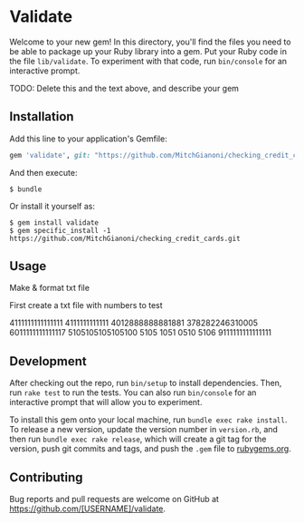 # Validate

Welcome to your new gem! In this directory, you'll find the files you need to be able to package up your Ruby library into a gem. Put your Ruby code in the file `lib/validate`. To experiment with that code, run `bin/console` for an interactive prompt.

TODO: Delete this and the text above, and describe your gem

## Installation

Add this line to your application's Gemfile:

```ruby
gem 'validate', git: "https://github.com/MitchGianoni/checking_credit_cards/'
```

And then execute:

    $ bundle

Or install it yourself as:

    $ gem install validate
    $ gem specific_install -1 https://github.com/MitchGianoni/checking_credit_cards.git

## Usage

Make & format txt file

First create a txt file with numbers to test

4111111111111111
4111111111111
4012888888881881
378282246310005
6011111111111117
5105105105105100
5105 1051 0510 5106
9111111111111111

## Development

After checking out the repo, run `bin/setup` to install dependencies. Then, run `rake test` to run the tests. You can also run `bin/console` for an interactive prompt that will allow you to experiment.

To install this gem onto your local machine, run `bundle exec rake install`. To release a new version, update the version number in `version.rb`, and then run `bundle exec rake release`, which will create a git tag for the version, push git commits and tags, and push the `.gem` file to [rubygems.org](https://rubygems.org).

## Contributing

Bug reports and pull requests are welcome on GitHub at https://github.com/[USERNAME]/validate.

